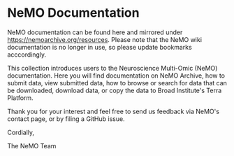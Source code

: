 # NeMO Documentation

NeMO documentation can be found here and mirrored under https://nemoarchive.org/resources. Please note that the NeMO wiki documentation is no longer in use, so please update bookmarks acccordingly.  

This collection introduces users to the Neuroscience Multi-Omic (NeMO) documentation. Here you will find documentation on NeMO Archive, how to submit data, view submitted data, how to browse or search for data that can be downloaded, download data, or copy the data to Broad Institute's Terra Platform.

Thank you for your interest and feel free to send us feedback via NeMO's contact page, or by filing a GitHub issue.

Cordially,

The NeMO Team

